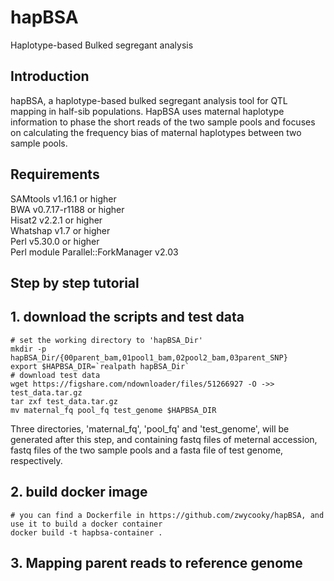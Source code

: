 # hapBSA
Haplotype-based Bulked segregant analysis

## Introduction
hapBSA, a haplotype-based bulked segregant analysis tool for QTL mapping in half-sib populations. HapBSA uses maternal haplotype information to phase the short reads of the two sample pools and focuses on calculating the frequency bias of maternal haplotypes between two sample pools.
## Requirements
SAMtools v1.16.1 or higher  
BWA v0.7.17-r1188 or higher  
Hisat2 v2.2.1 or higher  
Whatshap v1.7 or higher  
Perl v5.30.0 or higher  
Perl module Parallel::ForkManager v2.03  

## Step by step tutorial
## 1. download the scripts and test data
```
# set the working directory to 'hapBSA_Dir'
mkdir -p hapBSA_Dir/{00parent_bam,01pool1_bam,02pool2_bam,03parent_SNP}
export $HAPBSA_DIR=`realpath hapBSA_Dir`
# download test data
wget https://figshare.com/ndownloader/files/51266927 -O ->> test_data.tar.gz
tar zxf test_data.tar.gz
mv maternal_fq pool_fq test_genome $HAPBSA_DIR
```
Three directories, 'maternal_fq', 'pool_fq' and 'test_genome', will be generated after this step, and containing fastq files of meternal accession, fastq files of the two sample pools and a fasta file of test genome, respectively.

## 2. build docker image
```
# you can find a Dockerfile in https://github.com/zwycooky/hapBSA, and use it to build a docker container
docker build -t hapbsa-container .
```

## 3. Mapping parent reads to reference genome
```

```

